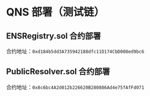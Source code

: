 # QNS 部署（测试链）

## ENSRegistry.sol 合约部署

合约地址：`0xd184b5dd3A735942188dfc11D174CbD008ed9bc6`



## PublicResolver.sol 合约部署

合约地址：`0x8c6bc4A2d012b226620B280886Ad4e75fAfFd071`